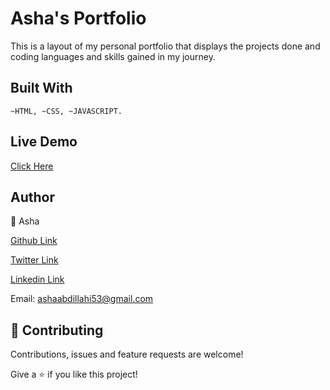 # Asha's Portfolio

This is a layout of my personal portfolio that displays the projects done and coding languages and skills gained in my journey.

## Built With
`
~HTML,
~CSS,
~JAVASCRIPT.
`
## Live Demo
[Click Here](https://ashah15.github.io/Asha-s-Portfolio/)

## Author
👤 Asha

[Github  Link](https://github.com/Ashah15)

[Twitter  Link](https://twitter.com/AshaAbdullahi13)

[Linkedin  Link](https://www.linkedin.com/in/ashaabdullahi/)

Email: ashaabdillahi53@gmail.com

## 🤝 Contributing
Contributions, issues and feature requests are welcome!


Give a ⭐️ if you like this project!

